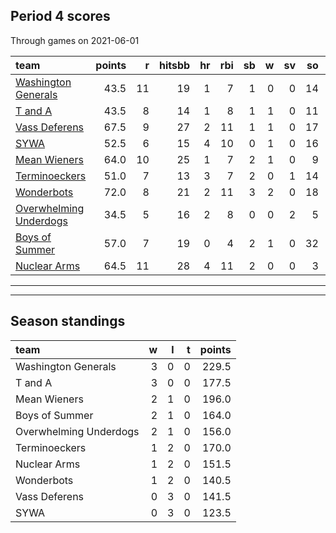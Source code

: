

## Period 4 scores

Through games on 2021-06-01


|team                                              | points|  r| hitsbb| hr| rbi| sb|  w| sv| so|    era|  whip|
|:-------------------------------------------------|------:|--:|------:|--:|---:|--:|--:|--:|--:|------:|-----:|
|[Washington Generals](./washingtongenerals)       |   43.5| 11|     19|  1|   7|  1|  0|  0| 14|  7.269| 1.615|
|[T and A](./tanda)                                |   43.5|  8|     14|  1|   8|  1|  1|  0| 11|  5.727| 1.636|
|[Vass Deferens](./vassdeferens)                   |   67.5|  9|     27|  2|  11|  1|  1|  0| 17|  5.304| 1.500|
|[SYWA](./sywa)                                    |   52.5|  6|     15|  4|  10|  0|  1|  0| 16|  5.684| 1.579|
|[Mean Wieners](./meanwieners)                     |   64.0| 10|     25|  1|   7|  2|  1|  0|  9|  1.742| 0.968|
|[Terminoeckers](./terminoeckers)                  |   51.0|  7|     13|  3|   7|  2|  0|  1| 14|  6.061| 1.469|
|[Wonderbots](./wonderbots)                        |   72.0|  8|     21|  2|  11|  3|  2|  0| 18|  6.429| 1.429|
|[Overwhelming Underdogs](./overwhelmingunderdogs) |   34.5|  5|     16|  2|   8|  0|  0|  2|  5| 12.000| 2.333|
|[Boys of Summer](./boysofsummer)                  |   57.0|  7|     19|  0|   4|  2|  1|  0| 32|  4.602| 1.091|
|[Nuclear Arms](./nucleararms)                     |   64.5| 11|     28|  4|  11|  2|  0|  0|  3|  3.000| 1.667|

* * *
* * *

## Season standings


|team                   |  w|  l|  t| points|
|:----------------------|--:|--:|--:|------:|
|Washington Generals    |  3|  0|  0|  229.5|
|T and A                |  3|  0|  0|  177.5|
|Mean Wieners           |  2|  1|  0|  196.0|
|Boys of Summer         |  2|  1|  0|  164.0|
|Overwhelming Underdogs |  2|  1|  0|  156.0|
|Terminoeckers          |  1|  2|  0|  170.0|
|Nuclear Arms           |  1|  2|  0|  151.5|
|Wonderbots             |  1|  2|  0|  140.5|
|Vass Deferens          |  0|  3|  0|  141.5|
|SYWA                   |  0|  3|  0|  123.5|


